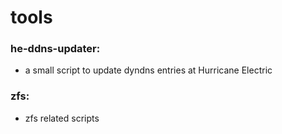 # tools


### he-ddns-updater:
* a small script to update dyndns entries at Hurricane Electric

### zfs:
* zfs related scripts
